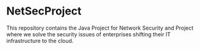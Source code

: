 # NetSecProject
This repository contains the Java Project for Network Security and Project where we solve the security issues of enterprises shifting their IT infrastructure to the cloud.
